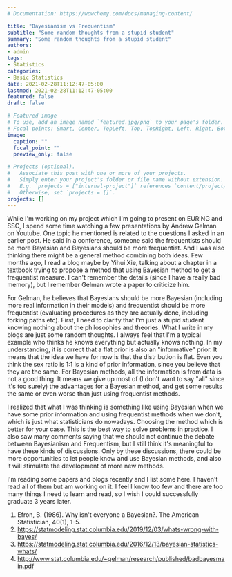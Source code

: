 ```yaml
---
# Documentation: https://wowchemy.com/docs/managing-content/

title: "Bayesianism vs Frequentism"
subtitle: "Some random thoughts from a stupid student"
summary: "Some random thoughts from a stupid student"
authors:
- admin
tags: 
- Statistics
categories: 
- Basic Statistics
date: 2021-02-28T11:12:47-05:00
lastmod: 2021-02-28T11:12:47-05:00
featured: false
draft: false

# Featured image
# To use, add an image named `featured.jpg/png` to your page's folder.
# Focal points: Smart, Center, TopLeft, Top, TopRight, Left, Right, BottomLeft, Bottom, BottomRight.
image:
  caption: ""
  focal_point: ""
  preview_only: false

# Projects (optional).
#   Associate this post with one or more of your projects.
#   Simply enter your project's folder or file name without extension.
#   E.g. `projects = ["internal-project"]` references `content/project/deep-learning/index.md`.
#   Otherwise, set `projects = []`.
projects: []
---
```


While I'm working on my project which I'm going to present on EURING and SSC, I spend some time watching a few presentations by Andrew Gelman on Youtube. One topic he mentioned is related to the questions I asked in an earlier post. He said in a conference, someone said the frequentists should be more Bayesian and Bayesians should be more frequentist. And I was also thinking there might be a general method combining both ideas. Few months ago, I read a blog maybe by Yihui Xie, talking about a chapter in a textbook trying to propose a method that using Bayesian method to get a frequentist measure. I can't remember the details (since I have a really bad memory), but I remember Gelman wrote a paper to criticize him. 

For Gelman, he believes that Bayesians should be more Bayesian (including more real information in their models) and frequentist should be more frequentist (evaluating procedures as they are actually done, including forking paths etc). First, I need to clarify that I'm just a stupid student knowing nothing about the philosophies and theories. What I write in my blogs are just some random thoughts. I always feel that I'm a typical example who thinks he knows everything but actually knows nothing. In my understanding, it is correct that a flat prior is also an "informative" prior. It means that the idea we have for now is that the distribution is flat. Even you think the sex ratio is 1:1 is a kind of prior information, since you believe that they are the same. For Bayesian methods, all the information is from data is not a good thing. It means we give up most of (I don't want to say "all" since it's too surely) the advantages for a Bayesian method, and get some results the same or even worse than just using frequentist methods.

I realized that what I was thinking is something like using Bayesian when we have some prior information and using frequentist methods when we don't, which is just what statisticians do nowadays. Choosing the method which is better for your case. This is the best way to solve problems in practice. I also saw many comments saying that we should not continue the debate between Bayesianism and Frequentism, but I still think it's meaningful to have these kinds of discussions. Only by these discussions, there could be more opportunities to let people know and use Bayesian methods, and also it will stimulate the development of more new methods.

I'm reading some papers and blogs recently and I list some here. I haven't read all of them but am working on it. I feel I know too few and there are too many things I need to learn and read, so I wish I could successfully graduate 3 years later.

1. Efron, B. (1986). Why isn't everyone a Bayesian?. The American Statistician, 40(1), 1-5.
2. https://statmodeling.stat.columbia.edu/2019/12/03/whats-wrong-with-bayes/
3. https://statmodeling.stat.columbia.edu/2016/12/13/bayesian-statistics-whats/
4. http://www.stat.columbia.edu/~gelman/research/published/badbayesmain.pdf
